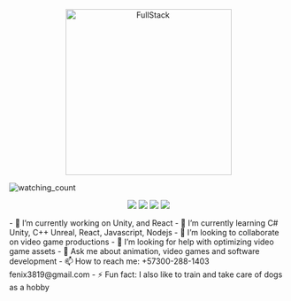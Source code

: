 <div align="center" width="50">
  <img src="https://media.giphy.com/media/sV58d5Y5YMWNpW0Pcj/giphy.gif" alt="FullStack" width="300"/>
</div>
<p align="left"> 
<img src="https://komarev.com/ghpvc/?username=MarcosPimienta&color=brightgreen" alt="watching_count" />
 </p>
 <p align="center">
<img src="https://img.shields.io/badge/Age-31-blue" />
  <img src="https://img.shields.io/badge/Focus-Game%20Development-brightgreen" />
  <img src="https://img.shields.io/badge/Lives-Medellín-success" />
  <img src="https://img.shields.io/badge/Languages-English%20%26%20SSpanish-brightgreen" />
</p>
- 🔭 I’m currently working on Unity, and React
- 🌱 I’m currently learning C# Unity, C++ Unreal, React, Javascript, Nodejs
- 👯 I’m looking to collaborate on video game productions
- 🤔 I’m looking for help with optimizing video game assets
- 💬 Ask me about animation, video games and software development
- 📫 How to reach me: +57300-288-1403 fenix3819@gmail.com
- ⚡ Fun fact: I also like to train and take care of dogs as a hobby
